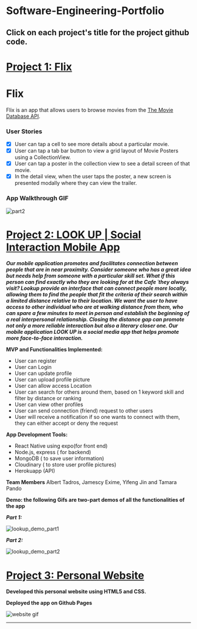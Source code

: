 # Software-Engineering-Portfolio

## Click on each project's title for the project github code.

# [Project 1: Flix ](https://github.com/albert-tadros/Codepath-iOS-Flix)

# Flix

Flix is an app that allows users to browse movies from the [The Movie Database API](http://docs.themoviedb.apiary.io/#).

### User Stories
- [x] User can tap a cell to see more details about a particular movie.
- [x] User can tap a tab bar button to view a grid layout of Movie Posters using a CollectionView.
- [x] User can tap a poster in the collection view to see a detail screen of that movie.
- [x] In the detail view, when the user taps the poster, a new screen is presented modally where they can view the trailer.

### App Walkthrough GIF

![part2](https://user-images.githubusercontent.com/78925894/156969046-62c38b66-ad48-4457-a233-2adf51e665f6.gif)
# [Project 2: LOOK UP | Social Interaction Mobile App](https://github.com/tpandos/lookup)

***Our mobile application promotes and facilitates connection between people that are in near proximity. Consider someone who has a great idea but needs help from someone with a particular skill set. What if this person can find exactly who they are looking for at the Cafe ́ they always visit? Lookup provide an interface that can connect people more locally, allowing them to find the people that fit the criteria of their search within a limited distance relative to their location.
We want the user to have access to other individual who are at walking distance from them, who can spare a few minutes to meet in person and establish the beginning of a real interpersonal relationship.
Closing the distance gap can promote not only a more reliable interaction but also a literary closer one. Our mobile application LOOK UP is a social media app that helps promote more face-to-face interaction.***

 **MVP and Functionalities Implemented:**
- User can register
- User can Login
- User can update profile
- User can upload profile picture
- User can allow access Location
- User can search for others around them, based on 1 keyword skill and filter by distance or
ranking
- User can view other profiles
- User can send connection (friend) request to other users
- User will receive a notification if so one wants to connect with them, they can either accept or deny the request
 
 **App Development Tools:**
 - React Native using expo(for front end)
 - Node.js, express ( for backend)
 - MongoDB ( to save user information)
 - Cloudinary ( to store user profile pictures)
 - Herokuapp (API)

  **Team Members**
  Albert Tadros, Jamescy Exime, Yifeng Jin and Tamara Pando
 
 **Demo: the following Gifs are two-part demos of all the functionalities of the app**
 
 ***Part 1:***
 
 ![lookup_demo_part1](https://user-images.githubusercontent.com/78925894/153927990-02591a94-5d00-4679-9b46-95c65ae1eeec.gif)

 ***Part 2:***
 
 ![lookup_demo_part2](https://user-images.githubusercontent.com/78925894/153928248-d83d0e48-454f-47c3-acc8-be0acc7f7018.gif)
 
 # [Project 3: Personal Website](https://albert-tadros.github.io/albert-tadros-site/) 
**Developed this personal website using HTML5 and CSS.** 

**Deployed the app on Github Pages**

![website gif](https://user-images.githubusercontent.com/78925894/175169320-e5fb3092-2e1f-4303-b3c7-c15939fcb0f2.gif)

---

 

